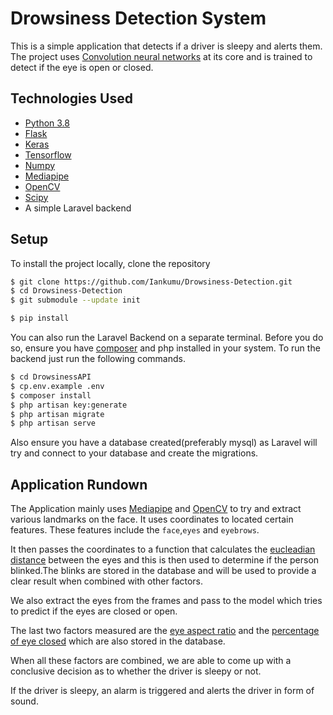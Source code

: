 # Drowsiness Detection System

This is a simple application that detects if a driver is sleepy and alerts them. The project uses [Convolution neural networks](https://towardsdatascience.com/a-comprehensive-guide-to-convolutional-neural-networks-the-eli5-way-3bd2b1164a53) at its core and is trained to detect if the eye is open or closed.

## Technologies Used

- [Python 3.8](https://www.python.org/)
- [Flask](https://flask.palletsprojects.com/)
- [Keras](https://keras.io/)
- [Tensorflow](https://www.tensorflow.org/)
- [Numpy](https://numpy.org/)
- [Mediapipe](https://mediapipe.dev/)
- [OpenCV](https://opencv.org/)
- [Scipy](https://docs.scipy.org)
- A simple Laravel backend

## Setup

To install the project locally, clone the repository

```bash
$ git clone https://github.com/Iankumu/Drowsiness-Detection.git
$ cd Drowsiness-Detection
$ git submodule --update init

$ pip install
```

You can also run the Laravel Backend on a separate terminal. Before you do so, ensure you have [composer](https://getcomposer.org/) and php installed in your system. To run the backend just run the following commands.

```bash
$ cd DrowsinessAPI
$ cp.env.example .env
$ composer install
$ php artisan key:generate
$ php artisan migrate
$ php artisan serve
```

Also ensure you have a database created(preferably mysql) as Laravel will try and connect to your database and create the migrations.

## Application Rundown

The Application mainly uses [Mediapipe](https://mediapipe.dev/) and [OpenCV](https://opencv.org/) to try and extract various landmarks on the face. It uses coordinates to located certain features. These features include the `face`,`eyes` and `eyebrows`.

It then passes the coordinates to a function that calculates the [eucleadian distance](https://en.wikipedia.org/wiki/Euclidean_distance) between the eyes and this is then used to determine if the person blinked.The blinks are stored in the database and will be used to provide a clear result when combined with other factors.

We also extract the eyes from the frames and pass to the model which tries to predict if the eyes are closed or open.

The last two factors measured are the [eye aspect ratio](https://www.ncbi.nlm.nih.gov/pmc/articles/PMC9044337/) and the [percentage of eye closed](https://iopscience.iop.org/article/10.1088/1742-6596/1090/1/012037/pdf) which are also stored in the database.

When all these factors are combined, we are able to come up with a conclusive decision as to whether the driver is sleepy or not.

If the driver is sleepy, an alarm is triggered and alerts the driver in form of sound.
